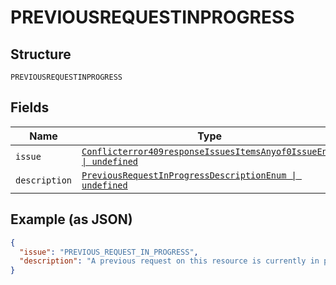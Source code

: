 
# PREVIOUSREQUESTINPROGRESS

## Structure

`PREVIOUSREQUESTINPROGRESS`

## Fields

| Name | Type | Tags | Description |
|  --- | --- | --- | --- |
| `issue` | [`Conflicterror409responseIssuesItemsAnyof0IssueEnum \| undefined`](../../doc/models/conflicterror-409-response-issues-items-anyof-0-issue-enum.md) | Optional | - |
| `description` | [`PreviousRequestInProgressDescriptionEnum \| undefined`](../../doc/models/previous-request-in-progress-description-enum.md) | Optional | - |

## Example (as JSON)

```json
{
  "issue": "PREVIOUS_REQUEST_IN_PROGRESS",
  "description": "A previous request on this resource is currently in progress. Please wait for sometime and try again. It is best to space out the initial and the subsequent request(s) to avoid receiving this error."
}
```

